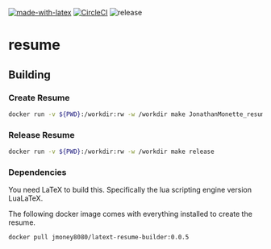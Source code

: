 [![made-with-latex](https://img.shields.io/badge/Made%20with-LaTeX-1f425f.svg)](https://www.latex-project.org/)
[![CircleCI](https://img.shields.io/circleci/build/github/jmoney8080/resume)](https://circleci.com/gh/circleci/circleci-docs)
![release](https://img.shields.io/github/v/release/jmoney8080/resume)


# resume

## Building

### Create Resume

```bash
docker run -v ${PWD}:/workdir:rw -w /workdir make JonathanMonette_resume.pdf
```

### Release Resume

```bash
docker run -v ${PWD}:/workdir:rw -w /workdir make release
```

### Dependencies
You need LaTeX to build this. Specifically the lua scripting engine version LuaLaTeX.

The following docker image comes with everything installed to create the resume.

```bash
docker pull jmoney8080/latext-resume-builder:0.0.5
```